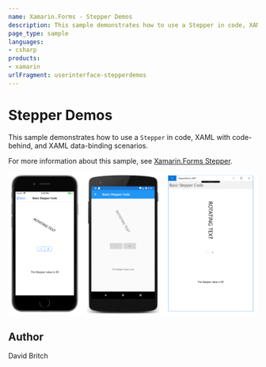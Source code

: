 ```yaml
---
name: Xamarin.Forms - Stepper Demos
description: This sample demonstrates how to use a Stepper in code, XAML with code-behind, and XAML data-binding scenarios.
page_type: sample
languages:
- csharp
products:
- xamarin
urlFragment: userinterface-stepperdemos
---
```

# Stepper Demos

This sample demonstrates how to use a `Stepper` in code, XAML with code-behind, and XAML data-binding scenarios.

For more information about this sample, see [Xamarin.Forms Stepper](https://docs.microsoft.com/xamarin/xamarin-forms/user-interface/stepper).

![Stepper Demos application screenshot](Screenshots/01All.png "Stepper Demos application screenshot")

## Author

David Britch

